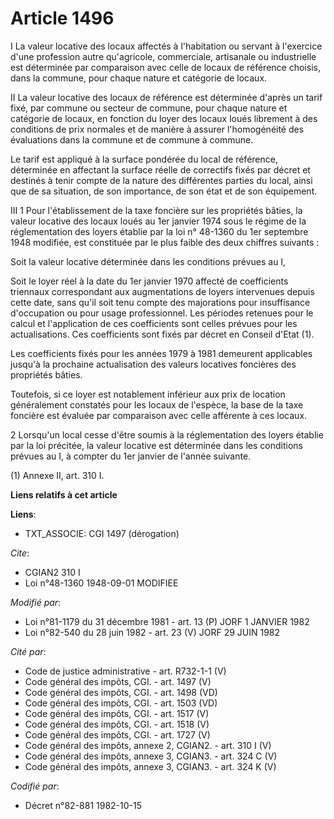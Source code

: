 # Article 1496

I  La valeur locative des locaux affectés à l'habitation ou servant à l'exercice d'une profession autre qu'agricole,
commerciale, artisanale ou industrielle est déterminée par comparaison avec celle de locaux de référence choisis, dans la
commune, pour chaque nature et catégorie de locaux.

II  La valeur locative des locaux de référence est déterminée d'après un tarif fixé, par commune ou secteur de commune, pour
chaque nature et catégorie de locaux, en fonction du loyer des locaux loués librement à des conditions de prix normales et de
manière à assurer l'homogénéité des évaluations dans la commune et de commune à commune.

Le tarif est appliqué à la surface pondérée du local de référence, déterminée en affectant la surface réelle de correctifs
fixés par décret et destinés à tenir compte de la nature des différentes parties du local, ainsi que de sa situation, de son
importance, de son état et de son équipement.

III  1  Pour l'établissement de la taxe foncière sur les propriétés bâties, la valeur locative des locaux loués au 1er
janvier 1974 sous le régime de la réglementation des loyers établie par la loi n° 48-1360 du 1er septembre 1948 modifiée, est
constituée par le plus faible des deux chiffres suivants :

Soit la valeur locative déterminée dans les conditions prévues au I,

Soit le loyer réel à la date du 1er janvier 1970 affecté de coefficients triennaux correspondant aux augmentations de loyers
intervenues depuis cette date, sans qu'il soit tenu compte des majorations pour insuffisance d'occupation ou pour usage
professionnel. Les périodes retenues pour le calcul et l'application de ces coefficients sont celles prévues pour les
actualisations. Ces coefficients sont fixés par décret en Conseil d'Etat (1).

Les coefficients fixés pour les années 1979 à 1981 demeurent applicables jusqu'à la prochaine actualisation des valeurs
locatives foncières des propriétés bâties.

Toutefois, si ce loyer est notablement inférieur aux prix de location généralement constatés pour les locaux de l'espèce, la
base de la taxe foncière est évaluée par comparaison avec celle afférente à ces locaux.

2  Lorsqu'un local cesse d'être soumis à la réglementation des loyers établie par la loi précitée, la valeur locative est
déterminée dans les conditions prévues au I, à compter du 1er janvier de l'année suivante.

(1) Annexe II, art. 310 I.

**Liens relatifs à cet article**

**Liens**:

  - TXT_ASSOCIE: CGI 1497 (dérogation)

_Cite_:

  - CGIAN2 310 I
  - Loi n°48-1360 1948-09-01 MODIFIEE

_Modifié par_:

  - Loi n°81-1179 du 31 décembre 1981 - art. 13 (P) JORF 1 JANVIER 1982
  - Loi n°82-540 du 28 juin 1982 - art. 23 (V) JORF 29 JUIN 1982

_Cité par_:

  - Code de justice administrative - art. R732-1-1 (V)
  - Code général des impôts, CGI. - art. 1497 (V)
  - Code général des impôts, CGI. - art. 1498 (VD)
  - Code général des impôts, CGI. - art. 1503 (VD)
  - Code général des impôts, CGI. - art. 1517 (V)
  - Code général des impôts, CGI. - art. 1518 (V)
  - Code général des impôts, CGI. - art. 1727 (V)
  - Code général des impôts, annexe 2, CGIAN2. - art. 310 I (V)
  - Code général des impôts, annexe 3, CGIAN3. - art. 324 C (V)
  - Code général des impôts, annexe 3, CGIAN3. - art. 324 K (V)

_Codifié par_:

  - Décret n°82-881 1982-10-15
